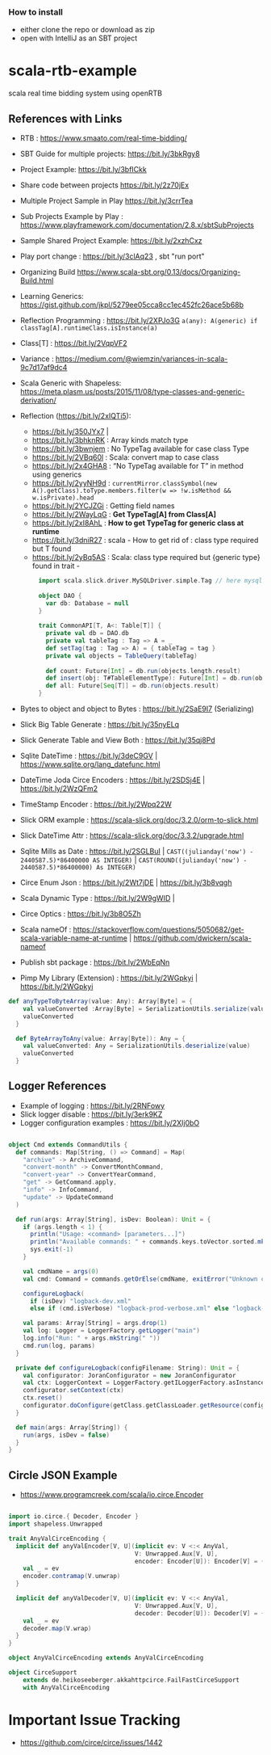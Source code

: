 ### How to install
- either clone the repo or download as zip
- open with IntelliJ as an SBT project
# scala-rtb-example
 scala real time bidding system using openRTB

## References with Links
- RTB : https://www.smaato.com/real-time-bidding/
- SBT Guide for multiple projects: https://bit.ly/3bkRgy8
- Project Example: https://bit.ly/3bfICkk
- Share code between projects https://bit.ly/2z70jEx
- Multiple Project Sample in Play https://bit.ly/3crrTea
- Sub Projects Example by Play : https://www.playframework.com/documentation/2.8.x/sbtSubProjects
- Sample Shared Project Example: https://bit.ly/2xzhCxz
- Play port change : https://bit.ly/3clAq23 , sbt "run port"
- Organizing Build https://www.scala-sbt.org/0.13/docs/Organizing-Build.html
- Learning Generics: https://gist.github.com/jkpl/5279ee05cca8cc1ec452fc26ace5b68b
- Reflection Programming : https://bit.ly/2XPJo3G
`a(any): A(generic) if classTag[A].runtimeClass.isInstance(a)`
- Class[T] : https://bit.ly/2VqpVF2
- Variance : https://medium.com/@wiemzin/variances-in-scala-9c7d17af9dc4
- Scala Generic with Shapeless: https://meta.plasm.us/posts/2015/11/08/type-classes-and-generic-derivation/
- Reflection (https://bit.ly/2xIQTi5): 
   - https://bit.ly/350JYx7 | 
   - https://bit.ly/3bhknRK : Array kinds match type
   - https://bit.ly/3bwnjem : No TypeTag available for case class Type
   - https://bit.ly/2VBq60l : Scala: convert map to case class
   - https://bit.ly/2x4GHA8 : “No TypeTag available for T” in method using generics
   - https://bit.ly/2yyNH9d : `currentMirror.classSymbol(new A().getClass).toType.members.filter(w => !w.isMethod && w.isPrivate).head`
   - https://bit.ly/2YCJZGi : Getting field names
   - https://bit.ly/2WayLqG : **Get TypeTag[A] from Class[A]**
   - https://bit.ly/2xI8AhL : **How to get TypeTag for generic class at runtime**
   - https://bit.ly/3dniR27 : scala - How to get rid of : class type required but T found
   - https://bit.ly/2yBq5AS : Scala: class type required but {generic type} found in trait -
      
   ```scala
        import scala.slick.driver.MySQLDriver.simple.Tag // here mysql is used , you can import the driver specific to your db
        
        object DAO {
          var db: Database = null
        }
        
        trait CommonAPI[T, A<: Table[T]] {
          private val db = DAO.db
          private val tableTag : Tag => A = _
          def setTag(tag : Tag => A) = { tableTag = tag }
          private val objects = TableQuery(tableTag)
        
          def count: Future[Int] = db.run(objects.length.result)
          def insert(obj: T#TableElementType): Future[Int] = db.run(objects += obj)
          def all: Future[Seq[T]] = db.run(objects.result)
        }  
  ```
- Bytes to object and object to Bytes : https://bit.ly/2SaE9I7 (Serializing)
- Slick Big Table Generate : https://bit.ly/35nyELq
- Slick Generate Table and View Both : https://bit.ly/35qj8Pd
- Sqlite DateTime : https://bit.ly/3deC9GV | https://www.sqlite.org/lang_datefunc.html
- DateTime Joda Circe Encoders : https://bit.ly/2SDSj4E | https://bit.ly/2WzQFm2
- TimeStamp Encoder : https://bit.ly/2Wpq22W
- Slick ORM example : https://scala-slick.org/doc/3.2.0/orm-to-slick.html
- Slick DateTime Attr : https://scala-slick.org/doc/3.3.2/upgrade.html
- Sqlite Mills as Date : https://bit.ly/2SGLBuI | `CAST((julianday('now') - 2440587.5)*86400000 AS INTEGER)` | `CAST(ROUND((julianday('now') - 2440587.5)*86400000) As INTEGER) `
- Circe Enum Json : https://bit.ly/2Wt7jDE | https://bit.ly/3b8vqgh
- Scala Dynamic Type : https://bit.ly/2W9gWID | 
- Circe Optics : https://bit.ly/3b8O5Zh
- Scala nameOf : https://stackoverflow.com/questions/5050682/get-scala-variable-name-at-runtime | https://github.com/dwickern/scala-nameof
- Publish sbt package : https://bit.ly/2WbEqNn
- Pimp My Library (Extension) : https://bit.ly/2WGpkyi | https://bit.ly/2WGpkyi

```scala
def anyTypeToByteArray(value: Any): Array[Byte] = {
    val valueConverted :Array[Byte] = SerializationUtils.serialize(value.isInstanceOf[Serializable])
    valueConverted
  }

  def ByteArrayToAny(value: Array[Byte]): Any = {
    val valueConverted: Any = SerializationUtils.deserialize(value)
    valueConverted
  }

```

## Logger References
- Example of logging : https://bit.ly/2RNFowy
- Slick logger disable : https://bit.ly/3erk9KZ
- Logger configuration examples : https://bit.ly/2XIj0bO
```scala

object Cmd extends CommandUtils {
  def commands: Map[String, () => Command] = Map(
    "archive" -> ArchiveCommand,
    "convert-month" -> ConvertMonthCommand,
    "convert-year" -> ConvertYearCommand,
    "get" -> GetCommand.apply,
    "info" -> InfoCommand,
    "update" -> UpdateCommand
  )

  def run(args: Array[String], isDev: Boolean): Unit = {
    if (args.length < 1) {
      println("Usage: <command> [parameters...]")
      println("Available commands: " + commands.keys.toVector.sorted.mkString(", "))
      sys.exit(-1)
    }

    val cmdName = args(0)
    val cmd: Command = commands.getOrElse(cmdName, exitError("Unknown command: " + cmdName))()

    configureLogback(
      if (isDev) "logback-dev.xml"
      else if (cmd.isVerbose) "logback-prod-verbose.xml" else "logback-prod.xml")

    val params: Array[String] = args.drop(1)
    val log: Logger = LoggerFactory.getLogger("main")
    log.info("Run: " + args.mkString(" "))
    cmd.run(log, params)
  }

  private def configureLogback(configFilename: String): Unit = {
    val configurator: JoranConfigurator = new JoranConfigurator
    val ctx: LoggerContext = LoggerFactory.getILoggerFactory.asInstanceOf[LoggerContext]
    configurator.setContext(ctx)
    ctx.reset()
    configurator.doConfigure(getClass.getClassLoader.getResource(configFilename))
  }

  def main(args: Array[String]) {
    run(args, isDev = false)
  }
} 

```


## Circle JSON Example
- https://www.programcreek.com/scala/io.circe.Encoder

```scala

import io.circe.{ Decoder, Encoder }
import shapeless.Unwrapped

trait AnyValCirceEncoding {
  implicit def anyValEncoder[V, U](implicit ev: V <:< AnyVal,
                                   V: Unwrapped.Aux[V, U],
                                   encoder: Encoder[U]): Encoder[V] = {
    val _ = ev
    encoder.contramap(V.unwrap)
  }

  implicit def anyValDecoder[V, U](implicit ev: V <:< AnyVal,
                                   V: Unwrapped.Aux[V, U],
                                   decoder: Decoder[U]): Decoder[V] = {
    val _ = ev
    decoder.map(V.wrap)
  }
}

object AnyValCirceEncoding extends AnyValCirceEncoding

object CirceSupport
    extends de.heikoseeberger.akkahttpcirce.FailFastCirceSupport
    with AnyValCirceEncoding 
```

# Important Issue Tracking
- https://github.com/circe/circe/issues/1442